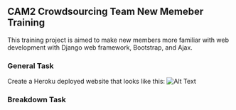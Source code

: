 ## CAM2 Crowdsourcing Team New Memeber Training

This training project is aimed to make new members more familiar with web development with Django web framework, Bootstrap, and Ajax. 

### General Task

Create a Heroku deployed website that looks like this: 
![Alt Text](https://github.com/PurdueCAM2Project/Crowdsourcing/blob/training/Crowdsourcing_training/Todo_list.gif)

### Breakdown Task

